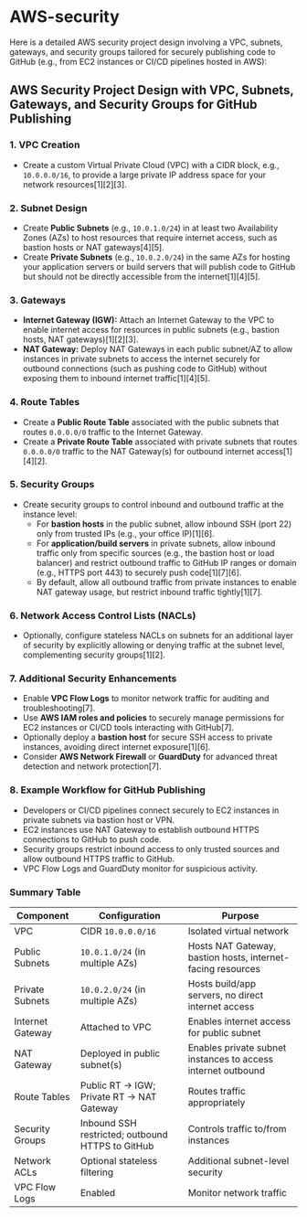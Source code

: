 # AWS-security
Here is a detailed AWS security project design involving a VPC, subnets, gateways, and security groups tailored for securely publishing code to GitHub (e.g., from EC2 instances or CI/CD pipelines hosted in AWS):

## AWS Security Project Design with VPC, Subnets, Gateways, and Security Groups for GitHub Publishing

### 1. **VPC Creation**

- Create a custom Virtual Private Cloud (VPC) with a CIDR block, e.g., `10.0.0.0/16`, to provide a large private IP address space for your network resources[1][2][3].

### 2. **Subnet Design**

- Create **Public Subnets** (e.g., `10.0.1.0/24`) in at least two Availability Zones (AZs) to host resources that require internet access, such as bastion hosts or NAT gateways[4][5].
- Create **Private Subnets** (e.g., `10.0.2.0/24`) in the same AZs for hosting your application servers or build servers that will publish code to GitHub but should not be directly accessible from the internet[1][4][5].

### 3. **Gateways**

- **Internet Gateway (IGW):** Attach an Internet Gateway to the VPC to enable internet access for resources in public subnets (e.g., bastion hosts, NAT gateways)[1][2][3].
- **NAT Gateway:** Deploy NAT Gateways in each public subnet/AZ to allow instances in private subnets to access the internet securely for outbound connections (such as pushing code to GitHub) without exposing them to inbound internet traffic[1][4][5].

### 4. **Route Tables**

- Create a **Public Route Table** associated with the public subnets that routes `0.0.0.0/0` traffic to the Internet Gateway.
- Create a **Private Route Table** associated with private subnets that routes `0.0.0.0/0` traffic to the NAT Gateway(s) for outbound internet access[1][4][2].

### 5. **Security Groups**

- Create security groups to control inbound and outbound traffic at the instance level:
  - For **bastion hosts** in the public subnet, allow inbound SSH (port 22) only from trusted IPs (e.g., your office IP)[1][6].
  - For **application/build servers** in private subnets, allow inbound traffic only from specific sources (e.g., the bastion host or load balancer) and restrict outbound traffic to GitHub IP ranges or domain (e.g., HTTPS port 443) to securely push code[1][7][6].
  - By default, allow all outbound traffic from private instances to enable NAT gateway usage, but restrict inbound traffic tightly[1][7].

### 6. **Network Access Control Lists (NACLs)**

- Optionally, configure stateless NACLs on subnets for an additional layer of security by explicitly allowing or denying traffic at the subnet level, complementing security groups[1][2].

### 7. **Additional Security Enhancements**

- Enable **VPC Flow Logs** to monitor network traffic for auditing and troubleshooting[7].
- Use **AWS IAM roles and policies** to securely manage permissions for EC2 instances or CI/CD tools interacting with GitHub[7].
- Optionally deploy a **bastion host** for secure SSH access to private instances, avoiding direct internet exposure[1][6].
- Consider **AWS Network Firewall** or **GuardDuty** for advanced threat detection and network protection[7].

### 8. **Example Workflow for GitHub Publishing**

- Developers or CI/CD pipelines connect securely to EC2 instances in private subnets via bastion host or VPN.
- EC2 instances use NAT Gateway to establish outbound HTTPS connections to GitHub to push code.
- Security groups restrict inbound access to only trusted sources and allow outbound HTTPS traffic to GitHub.
- VPC Flow Logs and GuardDuty monitor for suspicious activity.

### Summary Table

| Component           | Configuration                                   | Purpose                                          |
|---------------------|------------------------------------------------|-------------------------------------------------|
| VPC                 | CIDR `10.0.0.0/16`                             | Isolated virtual network                         |
| Public Subnets      | `10.0.1.0/24` (in multiple AZs)                | Hosts NAT Gateway, bastion hosts, internet-facing resources |
| Private Subnets     | `10.0.2.0/24` (in multiple AZs)                | Hosts build/app servers, no direct internet access |
| Internet Gateway    | Attached to VPC                                 | Enables internet access for public subnet       |
| NAT Gateway         | Deployed in public subnet(s)                    | Enables private subnet instances to access internet outbound |
| Route Tables        | Public RT → IGW; Private RT → NAT Gateway      | Routes traffic appropriately                      |
| Security Groups     | Inbound SSH restricted; outbound HTTPS to GitHub | Controls traffic to/from instances                |
| Network ACLs        | Optional stateless filtering                     | Additional subnet-level security                   |
| VPC Flow Logs       | Enabled                                         | Monitor network traffic                            |

